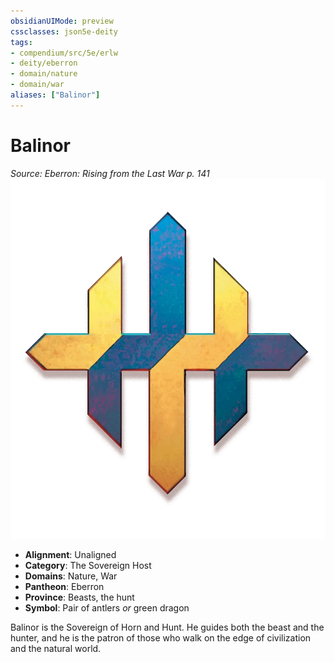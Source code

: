 ```yaml
---
obsidianUIMode: preview
cssclasses: json5e-deity
tags:
- compendium/src/5e/erlw
- deity/eberron
- domain/nature
- domain/war
aliases: ["Balinor"]
---
```

# Balinor
*Source: Eberron: Rising from the Last War p. 141* 
![The Sovereign Host](https://raw.githubusercontent.com/5etools-mirror-2/5etools-img/main/deities/ERLW/The%20Sovereign%20Host.webp#symbol)

- **Alignment**: Unaligned
- **Category**: The Sovereign Host
- **Domains**: Nature, War
- **Pantheon**: Eberron
- **Province**: Beasts, the hunt
- **Symbol**: Pair of antlers *or* green dragon

Balinor is the Sovereign of Horn and Hunt. He guides both the beast and the hunter, and he is the patron of those who walk on the edge of civilization and the natural world.